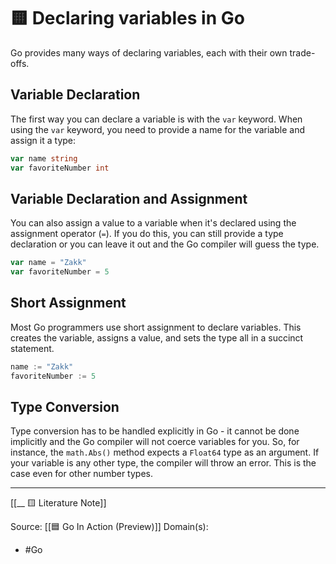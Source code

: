 # 🟨 Declaring variables in Go

Go provides many ways of declaring variables, each with their own trade-offs.

## Variable Declaration

The first way you can declare a variable is with the `var` keyword. When using the `var` keyword, you need to provide a name for the variable and assign it a type:

```go
var name string
var favoriteNumber int
```

## Variable Declaration and Assignment

You can also assign a value to a variable when it's declared using the assignment operator (`=`). If you do this, you can still provide a type declaration or you can leave it out and the Go compiler will guess the type.

```go
var name = "Zakk"
var favoriteNumber = 5
```

## Short Assignment

Most Go programmers use short assignment to declare variables. This creates the variable, assigns a value, and sets the type all in a succinct statement.

```go
name := "Zakk"
favoriteNumber := 5
```

## Type Conversion

Type conversion has to be handled explicitly in Go - it cannot be done implicitly and the Go compiler will not coerce variables for you. So, for instance, the `math.Abs()` method expects a `Float64` type as an argument. If your variable is any other type, the compiler will throw an error. This is the case even for other number types.

---
[[__ 🟨 Literature Note]]

Source:  [[🟦 Go In Action (Preview)]]
Domain(s):
- #Go


